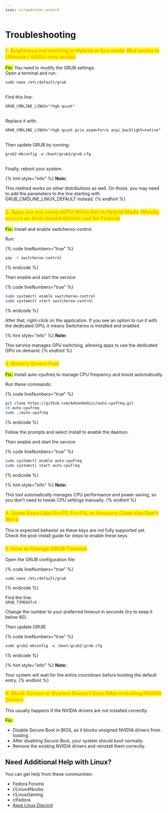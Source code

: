 ```yaml
---
icon: screwdriver-wrench
---
```


# Troubleshooting

### <mark style="color:orange;">1.</mark> <mark style="color:orange;"></mark><mark style="color:orange;">**Brightness not working in Hybrid or Eco mode**</mark> <mark style="color:orange;">**(But works in Ultimate / dGPU-only mode)**</mark>

<mark style="color:green;">**Fix:**</mark> You need to modify the GRUB settings.\
Open a terminal and run:

```
sudo nano /etc/default/grub
```

\
Find this line:

```
GRUB_CMDLINE_LINUX="rhgb quiet"
```

\
Replace it with:

```
GRUB_CMDLINE_LINUX="rhgb quiet pcie_aspm=force acpi_backlight=native"
```

\
Then update GRUB by running:

```
grub2-mkconfig -o /boot/grub2/grub.cfg
```

\
Finally, reboot your system.

{% hint style="info" %}
**Note:**&#x20;

This method works on other distributions as well. On those, you may need to add the parameters to the line starting with GRUB\_CMDLINE\_LINUX\_DEFAULT instead.
{% endhint %}

### <mark style="color:orange;">2. Apps are not using dGPU While Set to Hybrid Mode</mark> <mark style="color:orange;">(Mostly occurs on Arch-based distros; not for Fedora)</mark>

<mark style="color:green;">**Fix:**</mark> Install and enable switcheroo-control.

Run:

{% code lineNumbers="true" %}
```bash
yay -S switcheroo-control
```
{% endcode %}

Then enable and start the service:

{% code lineNumbers="true" %}
```bash
sudo systemctl enable switcheroo-control
sudo systemctl start switcheroo-control
```
{% endcode %}

After that, right-click on the application. If you see an option to run it with the dedicated GPU, it means Switcheroo is installed and enabled

{% hint style="info" %}
**Note:**&#x20;

This service manages GPU switching, allowing apps to use the dedicated GPU on demand.
{% endhint %}

### <mark style="color:orange;">3. Battery Drains Fast</mark>

<mark style="color:green;">**Fix:**</mark> Install auto-cpufreq to manage CPU frequency and boost automatically.

Run these commands:

{% code lineNumbers="true" %}
```bash
git clone https://github.com/AdnanHodzic/auto-cpufreq.git
cd auto-cpufreq
sudo ./auto-cpufreq
```
{% endcode %}

Follow the prompts and select Install to enable the daemon.

Then enable and start the service:

{% code lineNumbers="true" %}
```bash
sudo systemctl enable auto-cpufreq
sudo systemctl start auto-cpufreq
```
{% endcode %}

{% hint style="info" %}
**Note:**&#x20;

This tool automatically manages CPU performance and power saving, so you don't need to tweak CPU settings manually.
{% endhint %}

### <mark style="color:orange;">4. Some Keys Like Fn+F5, Fn+F4, or Armoury Crate Key Don’t Work</mark>

This is expected behavior as these keys are not fully supported yet.\
Check the post-install guide for steps to enable these keys.

### <mark style="color:orange;">5. How to Change GRUB Timeout</mark>

Open the GRUB configuration file:

{% code lineNumbers="true" %}
```basic
sudo nano /etc/default/grub
```
{% endcode %}

Find the line:\
`GRUB_TIMEOUT=5`

Change the number to your preferred timeout in seconds (try to keep it below 60).

Then update GRUB:

{% code lineNumbers="true" %}
```purebasic
sudo grub2-mkconfig -o /boot/grub2/grub.cfg
```
{% endcode %}

{% hint style="info" %}
**Note:**&#x20;

Your system will wait for the entire countdown before booting the default entry.
{% endhint %}

### <mark style="color:orange;">6. Black Screen or System Doesn’t Boot After Installing NVIDIA Drivers</mark>

This usually happens if the NVIDIA drivers are not installed correctly.

<mark style="color:green;">**Fix:**</mark>

* Disable Secure Boot in BIOS, as it blocks unsigned NVIDIA drivers from loading.
* After disabling Secure Boot, your system should boot normally.
* Remove the existing NVIDIA drivers and reinstall them correctly.

## Need Additional Help with Linux?

You can get help from these communities:

* Fedora Forums
* r/Linux4Noobs
* r/LinuxGaming
* r/Fedora
* [Asus Linux Discord](https://discord.gg/B8GftRW2Hd)
